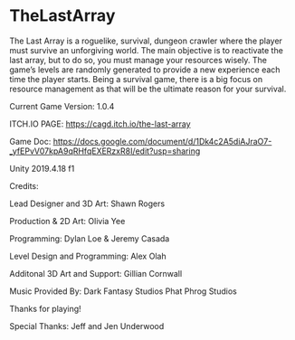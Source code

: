 # TheLastArray

The Last Array is a roguelike, survival, dungeon crawler where the player must survive an unforgiving world. The main objective is to reactivate the last array, but to do so, you must manage your resources wisely. The game’s levels are randomly generated to provide a new experience each time the player starts. Being a survival game, there is a big focus on resource management as that will be the ultimate reason for your survival.

Current Game Version: 1.0.4

ITCH.IO PAGE: https://cagd.itch.io/the-last-array

Game Doc: https://docs.google.com/document/d/1Dk4c2A5diAJraO7-_yfEPvV07kpA9qRHfqEXERzxR8I/edit?usp=sharing

Unity 2019.4.18 f1  

Credits:

Lead Designer and 3D Art: Shawn Rogers

Production & 2D Art: Olivia Yee

Programming: Dylan Loe & Jeremy Casada

Level Design and Programming: Alex Olah

Additonal 3D Art and Support: Gillian Cornwall

Music Provided By:
Dark Fantasy Studios
Phat Phrog Studios

Thanks for playing!



Special Thanks:
Jeff and Jen Underwood